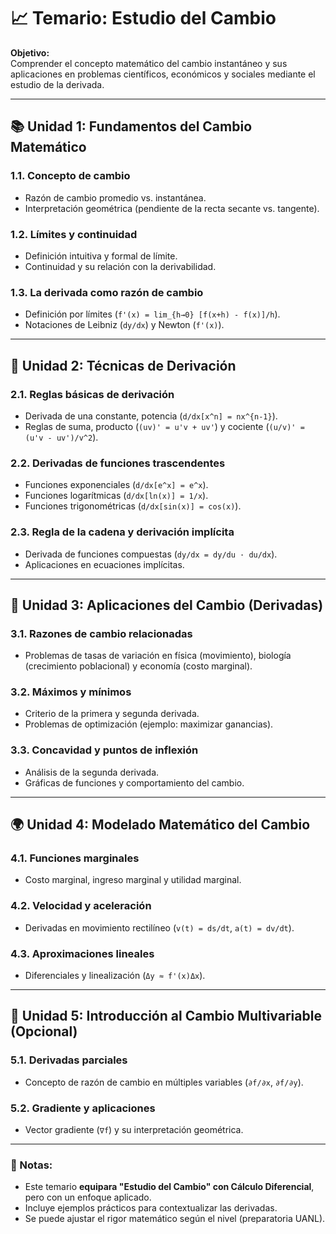 # 📈 Temario: Estudio del Cambio 
**Objetivo:**  
Comprender el concepto matemático del cambio instantáneo y sus aplicaciones en problemas científicos, económicos y sociales mediante el estudio de la derivada.  

---

## 📚 Unidad 1: Fundamentos del Cambio Matemático  
### 1.1. Concepto de cambio  
- Razón de cambio promedio vs. instantánea.  
- Interpretación geométrica (pendiente de la recta secante vs. tangente).  

### 1.2. Límites y continuidad  
- Definición intuitiva y formal de límite.  
- Continuidad y su relación con la derivabilidad.  

### 1.3. La derivada como razón de cambio  
- Definición por límites (`f'(x) = lim_{h→0} [f(x+h) - f(x)]/h`).  
- Notaciones de Leibniz (`dy/dx`) y Newton (`f'(x)`).  

---

## 🔧 Unidad 2: Técnicas de Derivación  
### 2.1. Reglas básicas de derivación  
- Derivada de una constante, potencia (`d/dx[x^n] = nx^{n-1}`).  
- Reglas de suma, producto (`(uv)' = u'v + uv'`) y cociente (`(u/v)' = (u'v - uv')/v^2`).  

### 2.2. Derivadas de funciones trascendentes  
- Funciones exponenciales (`d/dx[e^x] = e^x`).  
- Funciones logarítmicas (`d/dx[ln(x)] = 1/x`).  
- Funciones trigonométricas (`d/dx[sin(x)] = cos(x)`).  

### 2.3. Regla de la cadena y derivación implícita  
- Derivada de funciones compuestas (`dy/dx = dy/du · du/dx`).  
- Aplicaciones en ecuaciones implícitas.  

---

## 🚀 Unidad 3: Aplicaciones del Cambio (Derivadas)  
### 3.1. Razones de cambio relacionadas  
- Problemas de tasas de variación en física (movimiento), biología (crecimiento poblacional) y economía (costo marginal).  

### 3.2. Máximos y mínimos  
- Criterio de la primera y segunda derivada.  
- Problemas de optimización (ejemplo: maximizar ganancias).  

### 3.3. Concavidad y puntos de inflexión  
- Análisis de la segunda derivada.  
- Gráficas de funciones y comportamiento del cambio.  

---

## 🌍 Unidad 4: Modelado Matemático del Cambio  
### 4.1. Funciones marginales  
- Costo marginal, ingreso marginal y utilidad marginal.  

### 4.2. Velocidad y aceleración  
- Derivadas en movimiento rectilíneo (`v(t) = ds/dt`, `a(t) = dv/dt`).  

### 4.3. Aproximaciones lineales  
- Diferenciales y linealización (`Δy ≈ f'(x)Δx`).  

---

## 🔄 Unidad 5: Introducción al Cambio Multivariable (Opcional)  
### 5.1. Derivadas parciales  
- Concepto de razón de cambio en múltiples variables (`∂f/∂x`, `∂f/∂y`).  

### 5.2. Gradiente y aplicaciones  
- Vector gradiente (`∇f`) y su interpretación geométrica.  

---

### 📌 Notas:  
- Este temario **equipara "Estudio del Cambio" con Cálculo Diferencial**, pero con un enfoque aplicado.  
- Incluye ejemplos prácticos para contextualizar las derivadas.  
- Se puede ajustar el rigor matemático según el nivel (preparatoria UANL).  